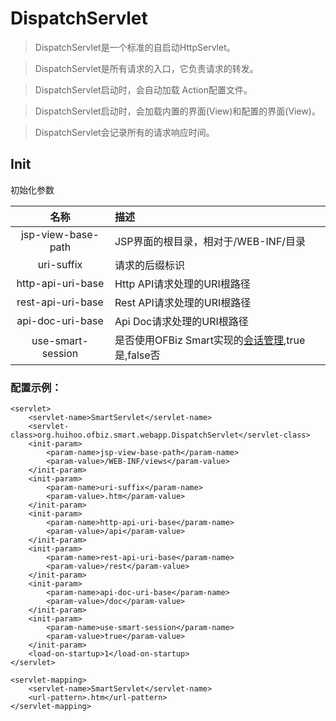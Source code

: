 # DispatchServlet

> DispatchServlet是一个标准的自启动HttpServlet。

> DispatchServlet是所有请求的入口，它负责请求的转发。

> DispatchServlet启动时，会自动加载 Action配置文件。

> DispatchServlet启动时，会加载内置的界面(View)和配置的界面(View)。

> DispatchServlet会记录所有的请求响应时间。

## Init

初始化参数

名称                                   | 描述                                    
:-----------:| :-----------
jsp-view-base-path | JSP界面的根目录，相对于/WEB-INF/目录   
uri-suffix        | 请求的后缀标识
http-api-uri-base | Http API请求处理的URI根路径
rest-api-uri-base | Rest API请求处理的URI根路径
api-doc-uri-base  | Api Doc请求处理的URI根路径 
use-smart-session | 是否使用OFBiz Smart实现的[会话管理](session.md),true是,false否

### 配置示例：

```
<servlet>
	<servlet-name>SmartServlet</servlet-name>
	<servlet-class>org.huihoo.ofbiz.smart.webapp.DispatchServlet</servlet-class>
	<init-param>
		<param-name>jsp-view-base-path</param-name>
		<param-value>/WEB-INF/views</param-value>
	</init-param>
	<init-param>
		<param-name>uri-suffix</param-name>
		<param-value>.htm</param-value>
	</init-param>
	<init-param>
		<param-name>http-api-uri-base</param-name>
		<param-value>/api</param-value>
	</init-param>
	<init-param>
		<param-name>rest-api-uri-base</param-name>
		<param-value>/rest</param-value>
	</init-param>
	<init-param>
		<param-name>api-doc-uri-base</param-name>
		<param-value>/doc</param-value>
	</init-param>
	<init-param>
		<param-name>use-smart-session</param-name>
		<param-value>true</param-value>
	</init-param>
	<load-on-startup>1</load-on-startup>
</servlet>

<servlet-mapping>
	<servlet-name>SmartServlet</servlet-name>
	<url-pattern>.htm</url-pattern>
</servlet-mapping>
```